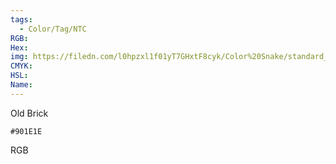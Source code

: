 ```yaml
---
tags:
  - Color/Tag/NTC
RGB:
Hex:
img: https://filedn.com/l0hpzxl1f01yT7GHxtF8cyk/Color%20Snake/standard_csv_to_svg//901E1E.svg
CMYK:
HSL:
Name:
---
```

Old Brick
```palette
#901E1E
```
RGB
